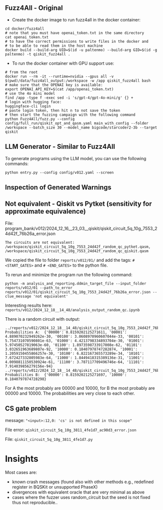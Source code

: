 
## Fuzz4All - Original

- Create the docker image to run fuzz4all in the docker container:
```shell
cd docker/fuzz4all
# note that you must have openai_token.txt in the same directory
cat openai_token.txt
# to have the correct permissions to write files in the docker and
# to be able to read them in the host machine
docker build --build-arg UID=$(id -u paltenmo) --build-arg GID=$(id -g paltenmo) -t qiskit_fuzz4all .
```


- To run the docker container with GPU support use:
```shell
# from the root
docker run --rm -it --runtime=nvidia --gpus all -v $(pwd)/data/fuzz4all_output:/workspace -w /app qiskit_fuzz4all bash
# make sure that the OPENAI key is available:
export OPENAI_API_KEY=$(cat /app/openai_token.txt)
# use the 4o mini model
find /app -type f -exec sed -i 's/gpt-4/gpt-4o-mini/g' {} +
# login with hugging face:
huggingface-cli login
# paste login token, then hit n to not save the token
# then start the fuzzing campaign with the following command
python Fuzz4All/fuzz.py --config config/full_run/qiskit_opt_and_qasm.yaml main_with_config --folder /workspace --batch_size 30 --model_name bigcode/starcoder2-3b --target qiskit
```

## LLM Generator - Similar to Fuzz4All

To generate programs using the LLM model, you can use the following commands:

```shell
python entry.py --config config/v012.yaml --screen
```


## Inspection of Generated Warnings



## Not equivalent - Qiskit vs Pytket (sensitivity for approximate equivalence)
File: program_bank/v012/2024_12_16__23_03__qiskit/qiskit_circuit_5q_10g_7553_24d42f_76b26a_error.json

```
The circuits are not equivalent: /workspace/qiskit_circuit_5q_10g_7553_24d42f_random_qc_pytket.qasm, /workspace/qiskit_circuit_5q_10g_7553_24d42f_random_qc_qiskit.qasm
```

We copied the file to folder `reports/v012/01/` and add the tags: `# <START_GATES>` and `# <END_GATES>` to the python file.

To rerun and minimize the program run the following command:
```shell
python -m analysis_and_reporting.ddmin_target_file --input_folder reports/v012/01 --path_to_error reports/v012/01/qiskit_circuit_5q_10g_7553_24d42f_76b26a_error.json --clue_message 'not equivalent'
```

Interesting results here:
`reports/v012/2024_12_18__14_48/analysis_output_random_qc.ipynb`

There is a random circuit with output:
```
../reports/v012/2024_12_18__14_48/qiskit_circuit_5q_10g_7553_24d42f_76b26a_error_min_random_qc_pytket.qasm
Probabilities A:  {'00000': 0.8159202125271611, '00001': 4.889070232949262e-30, '00100': 3.0608970960607044e-33, '00101': 5.754731070590801e-63, '01000': 4.4213798334893704e-30, '01001': 5.97450527819063e-60, '01100': 1.8973598733917008e-62, '01101': 3.032651963689807e-92, '10000': 0.18407978747282874, '10001': 1.2059150455866257e-30, '10100': 6.822167365573289e-34, '10101': 7.672427332805983e-64, '11000': 1.8449418315389136e-31, '11001': 4.0098811150530924e-61, '11100': 3.787117709496746e-64, '11101': 7.914039856279156e-94}
../reports/v012/2024_12_18__14_48/qiskit_circuit_5q_10g_7553_24d42f_76b26a_error_min_random_qc_qiskit.qasm
Probabilities B:  {'00000': 0.8159202125271697, '10000': 0.1840797874728298}
```

For A the most probably are 00000 and 10000, for B the most probably are 00000 and 10000. The probabilities are very close to each other.

## CS gate problem

message: `"<input>:12,0: 'cs' is not defined in this scope"`

File error: `qiskit_circuit_5q_10g_3811_4fe1d7_ac90d3_error.json`

File: `qiskit_circuit_5q_10g_3811_4fe1d7.py`


# Insights
Most cases are:
- known crash messages (found also with other methods e.g., redefined register in BQSKit or unsupported PhaseX)
- divergences with equivalent oracle that are very minimal as above
- cases where the fuzzer uses random_circuit but the seed is not fixed thus not reproducible..